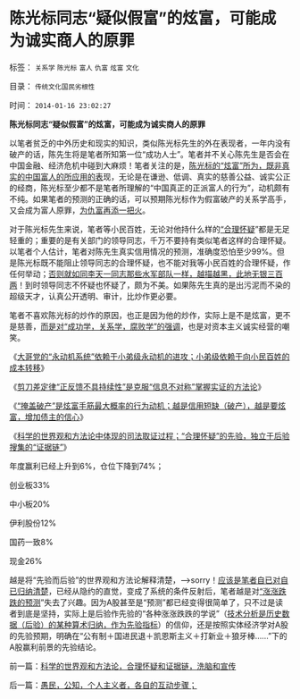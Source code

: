 # 陈光标同志“疑似假富”的炫富，可能成为诚实商人的原罪

标签： `关系学` `陈光标` `富人` `仇富` `炫富` `文化` 

目录： `传统文化国民劣根性`

时间： `2014-01-16 23:02:27`

**陈光标同志“疑似假富”的炫富，可能成为诚实商人的原罪**

以笔者贫乏的中外历史和现实的知识，类似陈光标先生的外在表现者，一年内没有破产的话，陈先生将是笔者所知第一位“成功人士”。笔者并不关心陈先生是否会在中国金融、经济危机中碰到大麻烦！笔者关注的是，[陈光标的“炫富”所为，既非真实的中国富人的所应用的表](../../../2012/2/28/官二代和富二代的行为差异，炫富者因为缺钱花；.md)现，无论是在谦逊、低调、真实的慈善公益、诚实公正的经商，陈光标至少都不是笔者所理解的“中国真正的正派富人的行为”，动机颇有不纯。如果笔者的预测的正确的话，可以预期陈光标作为假富破产的关系学高手，又会成为富人原罪，[为仇富再添一把火](../../../2011/12/5/城市无产者承袭小农意识的仇富亲皇传统文化.md)。

对于陈光标先生来说，笔者等小民百姓，无论对他持什么样的[“合理怀疑](../../../2013/5/20/什么叫质疑？及左棍的“质疑”.md)”都是无足轻重的；重要的是有关部门的领导同志，千万不要持有类似笔者这样的合理怀疑。以笔者个人估计，笔者对陈先生真实信用情况的预测，准确度恐怕至少99%。但是陈光标既不能阻止领导同志的合理怀疑，也不能对我等小民百姓的合理怀疑，作任何举动；[否则就如同李天一同志那些水军部队一样，越描越黑，此地无银三百两](../../../2013/10/5/李家宣传集团及其同情者，不能区分“质疑”与“证据”.md)！到时领导同志不怀疑也怀疑了，颇为不美。如果陈先生真的是出污泥而不染的超级天才，认真公开透明、审计，比炒作更必要。

笔者不喜欢陈光标的炒作的原因，也正是因为他的炒作，实际上是不是炫富，更不是慈善，[而是对“成功学，关系学，腐败学”的强调](../../../2009/8/25/宗教，科举，罗马角斗士和幸运儿.md)，也是对资本主义诚实经营的嘲笑。

《[大哥党的“永动机系统”依赖于小弟级永动机的进攻；小弟级依赖于向小民百姓的成本转移](../../../2014/1/14/手摇牌永动机，素描“计划经济理论”和“特殊利益集团”.md)》

《[剪刀差定律“正反馈不具持续性”是克服“信息不对称”掌握实证的方法论](../../../2014/1/14/剪刀差定律“正反馈不具持续性”克服“信息不对称”.md)》

《[“掩盖破产”是炫富手筋最大概率的行为动机；越是信用短缺（破产），越是要炫富，增加债主的信心](../../../2014/1/16/陈光标同志的炫富手筋不吉利，可能已经资不抵债.md)》

《[科学的世界观和方法论中体现的司法取证过程；“合理怀疑”的先验，独立于后验搜集的“证据链”](../../../2014/1/16/科学的世界观和方法论，合理怀疑和证据链，洗脑和宣传.md)》

年度赢利已经上升到6%，仓位下降到74%；

创业板33%

中小板20%

伊利股份12%

国药一致8%

现金26%

越是将“先验而后验”的世界观和方法论解释清楚，——>sorry！[应该是笔者自已对自已归纳清楚](../../../2013/11/10/理解先验的概念，才能理解科学的世界观和沟通的方法论；.md)，已经从隐约的直觉，变成了系统的条件反射后，笔者越是对[“涨涨跌跌的预测](../../../2012/1/7/“选择命运盒子的技术”和“打破命运盒子的科学”.md)”失去了兴趣。因为A股甚至是“预测”都已经变得很简单了，只不过是读者到底是坚持，实际上是后验作先验的“各种涨涨跌跌的学说”（[技术分析是历史数据（后验）的某种算术归纳，作为先验指标](../../../2012/1/6/技术分析绝对化的政治意义和股神的奋斗.md)）的信仰，还是按照实体经济学对A股的先验预期，明确在“公有制＋国进民退＋凯恩斯主义＋打新业＋狼牙棒……”下的A股赢利前景的先验结论。



前一篇：[科学的世界观和方法论，合理怀疑和证据链，洗脑和宣传](../../../2014/1/16/科学的世界观和方法论，合理怀疑和证据链，洗脑和宣传.md)

后一篇：[愚民，公知，个人主义者，各自的互动步骤；](../../../2014/1/17/愚民，公知，个人主义者，各自的互动步骤；.md)